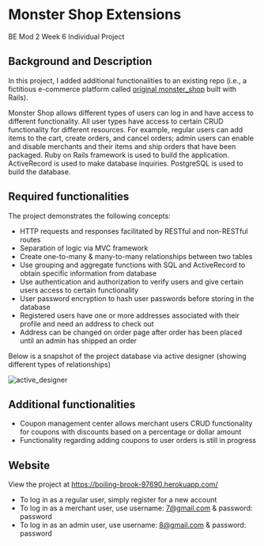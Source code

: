 # Monster Shop Extensions
BE Mod 2 Week 6 Individual Project


## Background and Description
In this project, I added additional functionalities to an existing repo (i.e., a fictitious e-commerce platform called [original monster_shop](https://github.com/joshsherwood1/monster_shop) built with Rails).

Monster Shop allows different types of users can log in and have access to different functionality. All user types have access to certain CRUD functionality for different resources. For example, regular users can add items to the cart, create orders, and cancel orders; admin users can enable and disable merchants and their items and ship orders that have been packaged. Ruby on Rails framework is used to build the application. ActiveRecord is used to make database inquiries. PostgreSQL is used to build the database.


## Required functionalities
The project demonstrates the following concepts:

- HTTP requests and responses facilitated by RESTful and non-RESTful routes
- Separation of logic via MVC framework
- Create one-to-many & many-to-many relationships between two tables
- Use grouping and aggregate functions with SQL and ActiveRecord to obtain specific information from database
- Use authentication and authorization to verify users and give certain users access to certain functionality
- User password encryption to hash user passwords before storing in the database
- Registered users have one or more addresses associated with their profile and need an address to check out
- Address can be changed on order page after order has been placed until an admin has shipped an order

Below is a snapshot of the project database via active designer (showing different types of relationships)

![active_designer](https://user-images.githubusercontent.com/49769068/66280140-d1951600-e8a4-11e9-81b1-fca1c3831bf7.png)


## Additional functionalities

- Coupon management center allows merchant users CRUD functionality for coupons with discounts based on a percentage or dollar amount
- Functionality regarding adding coupons to user orders is still in progress

## Website
   View the project at https://boiling-brook-97690.herokuapp.com/
   
   - To log in as a regular user, simply register for a new account
   - To log in as a merchant user, use username: 7@gmail.com & password: password
   - To log in as an admin user, use username: 8@gmail.com & password: password

